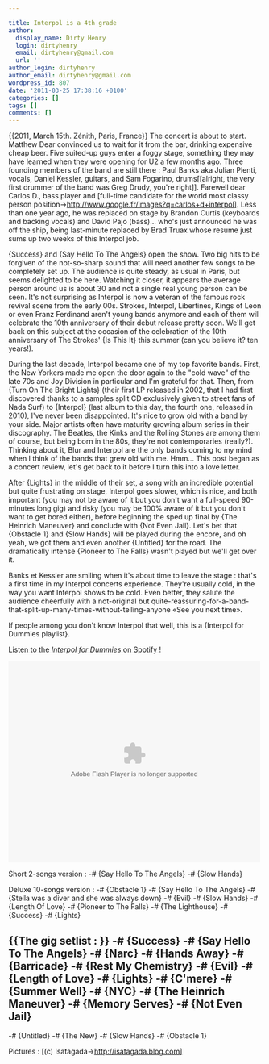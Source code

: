 ```yaml
---

title: Interpol is a 4th grade
author:
  display_name: Dirty Henry
  login: dirtyhenry
  email: dirtyhenry@gmail.com
  url: ''
author_login: dirtyhenry
author_email: dirtyhenry@gmail.com
wordpress_id: 807
date: '2011-03-25 17:38:16 +0100'
categories: []
tags: []
comments: []
---
```

{{2011, March 15th. Zénith, Paris, France}} The concert is about to start. Matthew Dear convinced us to wait for it from the bar, drinking expensive cheap beer. Five suited-up guys enter a foggy stage, something they may have learned when they were opening for U2 a few months ago. Three founding members of the band are still there : Paul Banks aka Julian Plenti, vocals, Daniel Kessler, guitars, and Sam Fogarino, drums[[alright, the very first drummer of the band was Greg Drudy, you're right]]. Farewell dear Carlos D., bass player and [full-time candidate for the world most classy person position->http://www.google.fr/images?q=carlos+d+interpol]. Less than one year ago, he was replaced on stage by Brandon Curtis (keyboards and backing vocals) and David Pajo (bass)... who's just announced he was off the ship, being last-minute replaced by Brad Truax whose resume just sums up two weeks of this Interpol job.

{Success} and {Say Hello To The Angels} open the show. Two big hits to be forgiven of the not-so-sharp sound that will need another few songs to be completely set up. The audience is quite steady, as usual in Paris, but seems delighted to be here. Watching it closer, it appears the average person around us is about 30 and not a single real young person can be seen. It's not surprising as Interpol is now a veteran of the famous rock revival scene from the early 00s. Strokes, Interpol, Libertines, Kings of Leon
or even Franz Ferdinand aren't young bands anymore and each of them will celebrate the 10th anniversary of their debut release pretty soon. We'll get back on this subject at the occasion of the celebration of the 10th anniversary of The Strokes' {Is This It} this summer (can you believe it? ten years!).

<img474>


During the last decade, Interpol became one of my top favorite bands. First, the New Yorkers made me open the door again to the "cold wave" of the late 70s and Joy Division in particular and I'm grateful for that. Then, from {Turn On The Bright Lights} (their first LP released in 2002, that I had first discovered thanks to a samples split CD exclusively given to street fans of Nada Surf) to {Interpol} (last album to this day, the fourth one, released in 2010), I've never been disappointed. It's nice to grow old with a band by your side. Major artists often have maturity growing album series in their discography. The Beatles, the Kinks and the Rolling Stones are among them of course, but being born in the 80s, they're not contemporaries (really?). Thinking about it, Blur and Interpol are the only bands coming to my mind when I think of the bands that grew old with me. Hmm... This post began as a concert review, let's get back to it before I turn this into a love letter.

After {Lights} in the middle of their set, a song with an incredible potential but quite frustrating on stage, Interpol goes slower, which is nice, and both important (you may not be aware of it but you don't want a full-speed 90-minutes long gig) and risky (you may be 100% aware of it but you don't want to get bored either), before beginning the sped up final by {The Heinrich Maneuver} and conclude with {Not Even Jail}. Let's bet that {Obstacle 1} and {Slow Hands} will be played during the encore, and oh yeah, we got them and even another {Untitled} for the road. The dramatically intense {Pioneer to The Falls} wasn't played but we'll get over it.

Banks et Kessler are smiling when it's about time to leave the stage : that's a first time in my Interpol concerts experience. They're usually cold, in the way you want Interpol shows to be cold. Even better, they salute the audience cheerfully with a not-original but quite-reassuring-for-a-band-that-split-up-many-times-without-telling-anyone «See you next time».

<img475>

If people among you don't know Interpol that well, this is a {Interpol for Dummies playlist}.

[Listen to the *Interpol for Dummies* on Spotify !](http://open.spotify.com/user/dirtyhenry/playlist/7trDXQ940DYxcQDRIcjZwO)

<object width="500" height="400"> <param name="movie" value="http://listen.grooveshark.com/widget.swf" /> <param name="wmode" value="window" /> <param name="allowScriptAccess" value="always" /> <param name="flashvars" value="hostname=cowbell.grooveshark.com&widgetID=25023333&style=metal&bbg=ffffff&bfg=333333&bt=cccccc&bth=ffffff&pbg=cccccc&pbgh=333333&pfg=ffffff&pfgh=cccccc&si=cccccc&lbg=cccccc&lbgh=333333&lfg=ffffff&lfgh=cccccc&sb=cccccc&sbh=333333&p=0" /> <embed src="http://listen.grooveshark.com/widget.swf" type="application/x-shockwave-flash" width="500" height="400" flashvars="hostname=cowbell.grooveshark.com&widgetID=25023333&style=metal&bbg=ffffff&bfg=333333&bt=cccccc&bth=ffffff&pbg=cccccc&pbgh=333333&pfg=ffffff&pfgh=cccccc&si=cccccc&lbg=cccccc&lbgh=333333&lfg=ffffff&lfgh=cccccc&sb=cccccc&sbh=333333&p=0" allowScriptAccess="always" wmode="window" /></object>

Short 2-songs version :
-# {Say Hello To The Angels}
-# {Slow Hands}

Deluxe 10-songs version :
-# {Obstacle 1}
-# {Say Hello To The Angels}
-# {Stella was a diver and she was always down}
-# {Evil}
-# {Slow Hands}
-# {Length Of Love}
-# {Pioneer to The Falls}
-# {The Lighthouse}
-# {Success}
-# {Lights}

{{The gig setlist : }}
-# {Success}
-# {Say Hello To The Angels}
-# {Narc}
-# {Hands Away}
-# {Barricade}
-# {Rest My Chemistry}
-# {Evil}
-# {Length of Love}
-# {Lights}
-# {C'mere}
-# {Summer Well}
-# {NYC}
-# {The Heinrich Maneuver}
-# {Memory Serves}
-# {Not Even Jail}
--
-# {Untitled}
-# {The New}
-# {Slow Hands}
-# {Obstacle 1}

Pictures : [(c) Isatagada->http://isatagada.blog.com]
